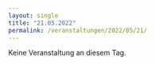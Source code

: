 ```yaml
---
layout: single
title: "21.05.2022"
permalink: /veranstaltungen/2022/05/21/
---
```


Keine Veranstaltung an diesem Tag.
